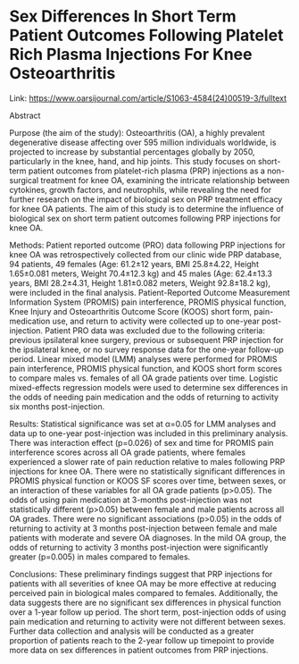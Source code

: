 # Sex Differences In Short Term Patient Outcomes Following Platelet Rich Plasma Injections For Knee Osteoarthritis

Link: https://www.oarsijournal.com/article/S1063-4584(24)00519-3/fulltext

Abstract 

Purpose (the aim of the study): Osteoarthritis (OA), a highly prevalent degenerative disease affecting over 595 million individuals worldwide, is projected to increase by substantial percentages globally by 2050, particularly in the knee, hand, and hip joints. This study focuses on short-term patient outcomes from platelet-rich plasma (PRP) injections as a non-surgical treatment for knee OA, examining the intricate relationship between cytokines, growth factors, and neutrophils, while revealing the need for further research on the impact of biological sex on PRP treatment efficacy for knee OA patients. The aim of this study is to determine the influence of biological sex on short term patient outcomes following PRP injections for knee OA.

Methods: Patient reported outcome (PRO) data following PRP injections for knee OA was retrospectively collected from our clinic wide PRP database, 94 patients, 49 females (Age: 61.2±12 years, BMI 25.8±4.22, Height 1.65±0.081 meters, Weight 70.4±12.3 kg) and 45 males (Age: 62.4±13.3 years, BMI 28.2±4.31, Height 1.81±0.082 meters, Weight 92.8±18.2 kg), were included in the final analysis. Patient-Reported Outcome Measurement Information System (PROMIS) pain interference, PROMIS physical function, Knee Injury and Osteoarthritis Outcome Score (KOOS) short form, pain-medication use, and return to activity were collected up to one-year post-injection. Patient PRO data was excluded due to the following criteria: previous ipsilateral knee surgery, previous or subsequent PRP injection for the ipsilateral knee, or no survey response data for the one-year follow-up period. Linear mixed model (LMM) analyses were performed for PROMIS pain interference, PROMIS physical function, and KOOS short form scores to compare males vs. females of all OA grade patients over time. Logistic mixed-effects regression models were used to determine sex differences in the odds of needing pain medication and the odds of returning to activity six months post-injection.

Results: Statistical significance was set at α=0.05 for LMM analyses and data up to one-year post-injection was included in this preliminary analysis. There was interaction effect (p=0.026) of sex and time for PROMIS pain interference scores across all OA grade patients, where females experienced a slower rate of pain reduction relative to males following PRP injections for knee OA. There were no statistically significant differences in PROMIS physical function or KOOS SF scores over time, between sexes, or an interaction of these variables for all OA grade patients (p>0.05). The odds of using pain medication at 3-months post-injection was not statistically different (p>0.05) between female and male patients across all OA grades. There were no significant associations (p>0.05) in the odds of returning to activity at 3 months post-injection between female and male patients with moderate and severe OA diagnoses. In the mild OA group, the odds of returning to activity 3 months post-injection were significantly greater (p=0.005) in males compared to females.

Conclusions: These preliminary findings suggest that PRP injections for patients with all severities of knee OA may be more effective at reducing perceived pain in biological males compared to females. Additionally, the data suggests there are no significant sex differences in physical function over a 1-year follow up period. The short term, post-injection odds of using pain medication and returning to activity were not different between sexes. Further data collection and analysis will be conducted as a greater proportion of patients reach to the 2-year follow up timepoint to provide more data on sex differences in patient outcomes from PRP injections.
